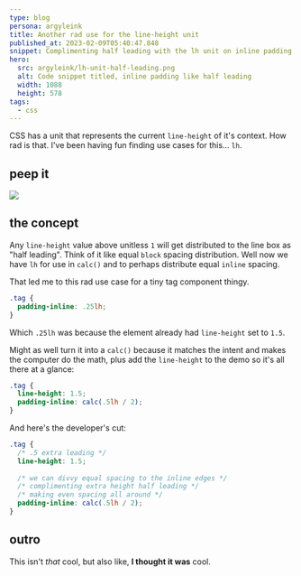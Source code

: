 ```yaml
---
type: blog
persona: argyleink
title: Another rad use for the line-height unit
published_at: 2023-02-09T05:40:47.848
snippet: Complimenting half leading with the lh unit on inline padding
hero:
  src: argyleink/lh-unit-half-leading.png
  alt: Code snippet titled, inline padding like half leading
  width: 1088
  height: 578
tags: 
  - css
---
```


CSS has a unit that represents the current `line-height` of it's context. How rad is that. I've been having fun finding use cases for this… `lh`.

## peep it

![](https://codepen.io/argyleink/embed/preview/ExpBYVP)

## the concept

Any `line-height` value above unitless `1` will get distributed to the line box as "half leading". Think of it like equal `block` spacing distribution. Well now we have `lh` for use in `calc()` and to perhaps distribute equal `inline` spacing.

That led me to this rad use case for a tiny tag component thingy.

```css
.tag {
  padding-inline: .25lh;
}
```

Which `.25lh` was because the element already had `line-height` set to `1.5`. 

Might as well turn it into a `calc()` because it matches the intent and makes the computer do the math, plus add the `line-height` to the demo so it's all there at a glance:

```css
.tag {
  line-height: 1.5;
  padding-inline: calc(.5lh / 2);
}
```

And here's the developer's cut:

```css
.tag {
  /* .5 extra leading */
  line-height: 1.5;
  
  /* we can divvy equal spacing to the inline edges */
  /* complimenting extra height half leading */
  /* making even spacing all around */
  padding-inline: calc(.5lh / 2);
}
```

## outro

This isn't *that* cool, but also like, **I thought it was** cool. 
